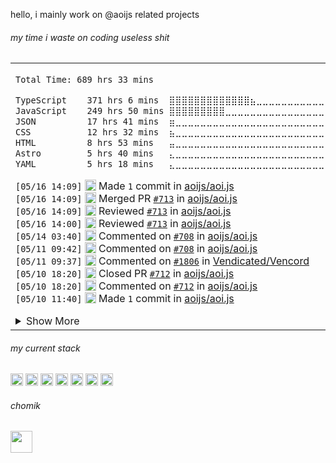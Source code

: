 

hello, i mainly work on @aoijs related projects

<h6> my time i waste on coding useless shit </h6> 
<table><tr><td>
<!--START_SECTION:waka-->

```txt
Total Time: 689 hrs 33 mins

TypeScript    371 hrs 6 mins  ⣿⣿⣿⣿⣿⣿⣿⣿⣿⣿⣿⣿⣿⣦⣀⣀⣀⣀⣀⣀⣀⣀⣀⣀⣀   53.74 %
JavaScript    249 hrs 50 mins ⣿⣿⣿⣿⣿⣿⣿⣿⣿⣀⣀⣀⣀⣀⣀⣀⣀⣀⣀⣀⣀⣀⣀⣀⣀   36.18 %
JSON          17 hrs 41 mins  ⣶⣀⣀⣀⣀⣀⣀⣀⣀⣀⣀⣀⣀⣀⣀⣀⣀⣀⣀⣀⣀⣀⣀⣀⣀   02.56 %
CSS           12 hrs 32 mins  ⣦⣀⣀⣀⣀⣀⣀⣀⣀⣀⣀⣀⣀⣀⣀⣀⣀⣀⣀⣀⣀⣀⣀⣀⣀   01.82 %
HTML          8 hrs 53 mins   ⣤⣀⣀⣀⣀⣀⣀⣀⣀⣀⣀⣀⣀⣀⣀⣀⣀⣀⣀⣀⣀⣀⣀⣀⣀   01.29 %
Astro         5 hrs 40 mins   ⣄⣀⣀⣀⣀⣀⣀⣀⣀⣀⣀⣀⣀⣀⣀⣀⣀⣀⣀⣀⣀⣀⣀⣀⣀   00.82 %
YAML          5 hrs 18 mins   ⣄⣀⣀⣀⣀⣀⣀⣀⣀⣀⣀⣀⣀⣀⣀⣀⣀⣀⣀⣀⣀⣀⣀⣀⣀   00.77 %
```

<!--END_SECTION:waka-->

<!--START_SECTION:activity-->
`[05/16 14:09]` <img alt="📝" src="https://github.com/cheesits456/github-activity-readme/raw/master/icons/commit.png" align="top" height="18"> Made `1` commit in [aoijs/aoi.js](https://github.com/aoijs/aoi.js)  
`[05/16 14:09]` <img alt="🎉" src="https://github.com/cheesits456/github-activity-readme/raw/master/icons/merge.png" align="top" height="18"> Merged PR [`#713`](https://github.com//aoijs/aoi.js/pull/713 'Fixed $create thread') in [aoijs/aoi.js](https://github.com/aoijs/aoi.js)  
`[05/16 14:09]` <img alt="🔍" src="https://github.com/cheesits456/github-activity-readme/raw/master/icons/review.png" align="top" height="18"> Reviewed [`#713`](https://github.com//aoijs/aoi.js/pull/713 'Fixed $create thread') in [aoijs/aoi.js](https://github.com/aoijs/aoi.js)  
`[05/16 14:00]` <img alt="🔍" src="https://github.com/cheesits456/github-activity-readme/raw/master/icons/review.png" align="top" height="18"> Reviewed [`#713`](https://github.com//aoijs/aoi.js/pull/713 'Fixed $create thread') in [aoijs/aoi.js](https://github.com/aoijs/aoi.js)  
`[05/14 03:40]` <img alt="🗣" src="https://github.com/cheesits456/github-activity-readme/raw/master/icons/comment.png" align="top" height="18"> Commented on [`#708`](https://github.com//aoijs/aoi.js/issues/708 'fix: timeout can\'t be stopped') in [aoijs/aoi.js](https://github.com/aoijs/aoi.js)  
`[05/11 09:42]` <img alt="🗣" src="https://github.com/cheesits456/github-activity-readme/raw/master/icons/comment.png" align="top" height="18"> Commented on [`#708`](https://github.com//aoijs/aoi.js/issues/708 'fix: timeout can\'t be stopped') in [aoijs/aoi.js](https://github.com/aoijs/aoi.js)  
`[05/11 09:37]` <img alt="🗣" src="https://github.com/cheesits456/github-activity-readme/raw/master/icons/comment.png" align="top" height="18"> Commented on [`#1806`](https://github.com//Vendicated/Vencord/issues/1806 'feat(plugin): ToastNotifications') in [Vendicated/Vencord](https://github.com/Vendicated/Vencord)  
`[05/10 18:20]` <img alt="❌" src="https://github.com/cheesits456/github-activity-readme/raw/master/icons/pr-close.png" align="top" height="18"> Closed PR [`#712`](https://github.com//aoijs/aoi.js/pull/712 'Update addButton.js') in [aoijs/aoi.js](https://github.com/aoijs/aoi.js)  
`[05/10 18:20]` <img alt="🗣" src="https://github.com/cheesits456/github-activity-readme/raw/master/icons/comment.png" align="top" height="18"> Commented on [`#712`](https://github.com//aoijs/aoi.js/issues/712 'Update addButton.js') in [aoijs/aoi.js](https://github.com/aoijs/aoi.js)  
`[05/10 11:40]` <img alt="📝" src="https://github.com/cheesits456/github-activity-readme/raw/master/icons/commit.png" align="top" height="18"> Made `1` commit in [aoijs/aoi.js](https://github.com/aoijs/aoi.js)  

<details><summary>Show More</summary>

`[05/10 11:40]` <img alt="🎉" src="https://github.com/cheesits456/github-activity-readme/raw/master/icons/merge.png" align="top" height="18"> Merged PR [`#702`](https://github.com//aoijs/aoi.js/pull/702 'feat: add optional encoding to $attachment') in [aoijs/aoi.js](https://github.com/aoijs/aoi.js)  
`[05/10 11:40]` <img alt="🔍" src="https://github.com/cheesits456/github-activity-readme/raw/master/icons/review.png" align="top" height="18"> Reviewed [`#702`](https://github.com//aoijs/aoi.js/pull/702 'feat: add optional encoding to $attachment') in [aoijs/aoi.js](https://github.com/aoijs/aoi.js)  
`[05/09 18:42]` <img alt="🗣" src="https://github.com/cheesits456/github-activity-readme/raw/master/icons/comment.png" align="top" height="18"> Commented on [`#708`](https://github.com//aoijs/aoi.js/issues/708 'fix: timeout can\'t be stopped') in [aoijs/aoi.js](https://github.com/aoijs/aoi.js)  
`[05/09 18:40]` <img alt="🗣" src="https://github.com/cheesits456/github-activity-readme/raw/master/icons/comment.png" align="top" height="18"> Commented on [`#708`](https://github.com//aoijs/aoi.js/issues/708 'fix: timeout can\'t be stopped') in [aoijs/aoi.js](https://github.com/aoijs/aoi.js)  
`[05/09 18:39]` <img alt="🗣" src="https://github.com/cheesits456/github-activity-readme/raw/master/icons/comment.png" align="top" height="18"> Commented on [`#711`](https://github.com//aoijs/aoi.js/issues/711 'components v2 implementation for the parser') in [aoijs/aoi.js](https://github.com/aoijs/aoi.js)  
`[05/09 18:39]` <img alt="🗣" src="https://github.com/cheesits456/github-activity-readme/raw/master/icons/comment.png" align="top" height="18"> Commented on [`#711`](https://github.com//aoijs/aoi.js/issues/711 'components v2 implementation for the parser') in [aoijs/aoi.js](https://github.com/aoijs/aoi.js)  
`[05/09 12:52]` <img alt="🔍" src="https://github.com/cheesits456/github-activity-readme/raw/master/icons/review.png" align="top" height="18"> Reviewed [`#711`](https://github.com//aoijs/aoi.js/pull/711 'components v2 implementation for the parser') in [aoijs/aoi.js](https://github.com/aoijs/aoi.js)  
`[05/09 12:51]` <img alt="🗣" src="https://github.com/cheesits456/github-activity-readme/raw/master/icons/comment.png" align="top" height="18"> Commented on [`#711`](https://github.com//aoijs/aoi.js/issues/711 'components v2 implementation for the parser') in [aoijs/aoi.js](https://github.com/aoijs/aoi.js)  
`[05/08 19:43]` <img alt="🔍" src="https://github.com/cheesits456/github-activity-readme/raw/master/icons/review.png" align="top" height="18"> Reviewed [`#702`](https://github.com//aoijs/aoi.js/pull/702 'feat: add optional encoding to $attachment') in [aoijs/aoi.js](https://github.com/aoijs/aoi.js)  
`[05/08 19:42]` <img alt="🔍" src="https://github.com/cheesits456/github-activity-readme/raw/master/icons/review.png" align="top" height="18"> Reviewed [`#708`](https://github.com//aoijs/aoi.js/pull/708 'fix: timeout can\'t be stopped') in [aoijs/aoi.js](https://github.com/aoijs/aoi.js)  
`[05/08 19:36]` <img alt="🔍" src="https://github.com/cheesits456/github-activity-readme/raw/master/icons/review.png" align="top" height="18"> Reviewed [`#709`](https://github.com//aoijs/aoi.js/pull/709 'Update interactionEdit.js') in [aoijs/aoi.js](https://github.com/aoijs/aoi.js)  
`[05/08 19:36]` <img alt="🔍" src="https://github.com/cheesits456/github-activity-readme/raw/master/icons/review.png" align="top" height="18"> Reviewed [`#709`](https://github.com//aoijs/aoi.js/pull/709 'Update interactionEdit.js') in [aoijs/aoi.js](https://github.com/aoijs/aoi.js)  
`[05/08 19:32]` <img alt="📝" src="https://github.com/cheesits456/github-activity-readme/raw/master/icons/commit.png" align="top" height="18"> Made `1` commit in [aoijs/aoi.js](https://github.com/aoijs/aoi.js)  
`[05/08 19:32]` <img alt="🎉" src="https://github.com/cheesits456/github-activity-readme/raw/master/icons/merge.png" align="top" height="18"> Merged PR [`#706`](https://github.com//aoijs/aoi.js/pull/706 'fix: empty $isCommandInteraction') in [aoijs/aoi.js](https://github.com/aoijs/aoi.js)  
`[05/08 19:32]` <img alt="🔍" src="https://github.com/cheesits456/github-activity-readme/raw/master/icons/review.png" align="top" height="18"> Reviewed [`#706`](https://github.com//aoijs/aoi.js/pull/706 'fix: empty $isCommandInteraction') in [aoijs/aoi.js](https://github.com/aoijs/aoi.js)  
`[05/08 19:31]` <img alt="🗣" src="https://github.com/cheesits456/github-activity-readme/raw/master/icons/comment.png" align="top" height="18"> Commented on [`#702`](https://github.com//aoijs/aoi.js/issues/702 'feat: add optional encoding to $attachment') in [aoijs/aoi.js](https://github.com/aoijs/aoi.js)  
`[05/08 19:26]` <img alt="📝" src="https://github.com/cheesits456/github-activity-readme/raw/master/icons/commit.png" align="top" height="18"> Made `2` commits in [Faf4a/ThemeLibrary](https://github.com/Faf4a/ThemeLibrary)  
`[05/08 19:26]` <img alt="🎉" src="https://github.com/cheesits456/github-activity-readme/raw/master/icons/merge.png" align="top" height="18"> Merged PR [`#3`](https://github.com//Faf4a/ThemeLibrary/pull/3 'Fix ThemeTab') in [Faf4a/ThemeLibrary](https://github.com/Faf4a/ThemeLibrary)  
`[05/08 19:26]` <img alt="🗣" src="https://github.com/cheesits456/github-activity-readme/raw/master/icons/comment.png" align="top" height="18"> Commented on [`#3`](https://github.com//Faf4a/ThemeLibrary/issues/3 'Fix ThemeTab') in [Faf4a/ThemeLibrary](https://github.com/Faf4a/ThemeLibrary)  
`[04/22 13:40]` <img alt="📝" src="https://github.com/cheesits456/github-activity-readme/raw/master/icons/commit.png" align="top" height="18"> Made `1` commit in [Faf4a/themesApi](https://github.com/Faf4a/themesApi)  
`[04/22 13:37]` <img alt="📝" src="https://github.com/cheesits456/github-activity-readme/raw/master/icons/commit.png" align="top" height="18"> Made `1` commit in [Faf4a/discord-themes.com](https://github.com/Faf4a/discord-themes.com)  
`[04/22 13:31]` <img alt="❌" src="https://github.com/cheesits456/github-activity-readme/raw/master/icons/delete.png" align="top" height="18"> Deleted `new-branch` from [Faf4a/discord-themes.com](https://github.com/Faf4a/discord-themes.com)  
`[04/22 13:30]` <img alt="📝" src="https://github.com/cheesits456/github-activity-readme/raw/master/icons/commit.png" align="top" height="18"> Made `1` commit in [Faf4a/discord-themes.com](https://github.com/Faf4a/discord-themes.com)  
`[04/22 13:27]` <img alt="📂" src="https://github.com/cheesits456/github-activity-readme/raw/master/icons/create-branch.png" align="top" height="18"> Created branch [`new-branch`](https://github.com/Faf4a/discord-themes.com/tree/new-branch) in [Faf4a/discord-themes.com](https://github.com/Faf4a/discord-themes.com)  
`[04/22 12:51]` <img alt="❌" src="https://github.com/cheesits456/github-activity-readme/raw/master/icons/delete.png" align="top" height="18"> Deleted `new-branch` from [Faf4a/discord-themes.com](https://github.com/Faf4a/discord-themes.com)  
`[04/22 12:51]` <img alt="📂" src="https://github.com/cheesits456/github-activity-readme/raw/master/icons/create-branch.png" align="top" height="18"> Created branch [`master`](https://github.com/Faf4a/discord-themes.com/tree/master) in [Faf4a/discord-themes.com](https://github.com/Faf4a/discord-themes.com)  
`[04/22 12:51]` <img alt="❌" src="https://github.com/cheesits456/github-activity-readme/raw/master/icons/delete.png" align="top" height="18"> Deleted `master` from [Faf4a/discord-themes.com](https://github.com/Faf4a/discord-themes.com)  
`[04/22 12:49]` <img alt="📂" src="https://github.com/cheesits456/github-activity-readme/raw/master/icons/create-branch.png" align="top" height="18"> Created branch [`new-branch`](https://github.com/Faf4a/discord-themes.com/tree/new-branch) in [Faf4a/discord-themes.com](https://github.com/Faf4a/discord-themes.com)  
`[04/22 12:42]` <img alt="📝" src="https://github.com/cheesits456/github-activity-readme/raw/master/icons/commit.png" align="top" height="18"> Made `3` commits in [Faf4a/discord-themes.com](https://github.com/Faf4a/discord-themes.com)  
`[04/22 00:34]` <img alt="⭐" src="https://github.com/cheesits456/github-activity-readme/raw/master/icons/star.png" align="top" height="18"> Starred [discord-userdoccers/discord-userdoccers](https://github.com/discord-userdoccers/discord-userdoccers)  
`[04/21 23:10]` <img alt="📝" src="https://github.com/cheesits456/github-activity-readme/raw/master/icons/commit.png" align="top" height="18"> Made `3` commits in [Faf4a/discord-themes.com](https://github.com/Faf4a/discord-themes.com)  
`[04/21 22:54]` <img alt="⭐" src="https://github.com/cheesits456/github-activity-readme/raw/master/icons/star.png" align="top" height="18"> Starred [Faf4a/discord-themes.com](https://github.com/Faf4a/discord-themes.com)  
`[04/21 21:56]` <img alt="📝" src="https://github.com/cheesits456/github-activity-readme/raw/master/icons/commit.png" align="top" height="18"> Made `1` commit in [Faf4a/ThemeLibrary](https://github.com/Faf4a/ThemeLibrary)  
`[04/21 21:49]` <img alt="⭐" src="https://github.com/cheesits456/github-activity-readme/raw/master/icons/star.png" align="top" height="18"> Starred [acquitelol/elle](https://github.com/acquitelol/elle)  
`[04/19 13:01]` <img alt="📝" src="https://github.com/cheesits456/github-activity-readme/raw/master/icons/commit.png" align="top" height="18"> Made `222` commits in [Faf4a/themesApi](https://github.com/Faf4a/themesApi)  
`[04/18 22:42]` <img alt="❌" src="https://github.com/cheesits456/github-activity-readme/raw/master/icons/pr-close.png" align="top" height="18"> Closed PR [`#710`](https://github.com//aoijs/aoi.js/pull/710 'Update addCmdReactions.js') in [aoijs/aoi.js](https://github.com/aoijs/aoi.js)  
`[04/18 22:42]` <img alt="🗣" src="https://github.com/cheesits456/github-activity-readme/raw/master/icons/comment.png" align="top" height="18"> Commented on [`#710`](https://github.com//aoijs/aoi.js/issues/710 'Update addCmdReactions.js') in [aoijs/aoi.js](https://github.com/aoijs/aoi.js)  
`[04/18 00:47]` <img alt="📝" src="https://github.com/cheesits456/github-activity-readme/raw/master/icons/commit.png" align="top" height="18"> Made `1` commit in [Faf4a/stunning-spoon](https://github.com/Faf4a/stunning-spoon)  
`[04/17 17:49]` <img alt="📝" src="https://github.com/cheesits456/github-activity-readme/raw/master/icons/commit.png" align="top" height="18"> Made `1` commit in [Faf4a/ThemeLibrary](https://github.com/Faf4a/ThemeLibrary)  
`[04/17 17:46]` <img alt="📝" src="https://github.com/cheesits456/github-activity-readme/raw/master/icons/commit.png" align="top" height="18"> Made `2` commits in [Faf4a/stunning-spoon](https://github.com/Faf4a/stunning-spoon)  
`[04/17 02:16]` <img alt="🗣" src="https://github.com/cheesits456/github-activity-readme/raw/master/icons/comment.png" align="top" height="18"> Commented on [`#710`](https://github.com//aoijs/aoi.js/issues/710 'Update addCmdReactions.js') in [aoijs/aoi.js](https://github.com/aoijs/aoi.js)  

</details>
<!--END_SECTION:activity-->

</td></tr></table>

<h6> my current stack </h6> 

<code><img height="20" alt="nodejs" src="https://skillicons.dev/icons?i=nodejs"></code>
<code><img height="20" alt="javascript" src="https://skillicons.dev/icons?i=javascript"></code>
<code><img height="20" alt="typescript" src="https://skillicons.dev/icons?i=typescript"></code>
<code><img height="20" alt="react" src="https://skillicons.dev/icons?i=react"></code>
<code><img height="20" alt="tailwind" src="https://skillicons.dev/icons?i=tailwind"></code>
<code><img height="20" alt="html" src="https://skillicons.dev/icons?i=html"></code>
<code><img height="20" alt="astro" src="https://skillicons.dev/icons?i=astro"></code>

<h6> chomik </h6>
<img height="35" src="https://github.com/user-attachments/assets/3872de58-b698-42aa-93b9-bde9ba5a16a6" />
